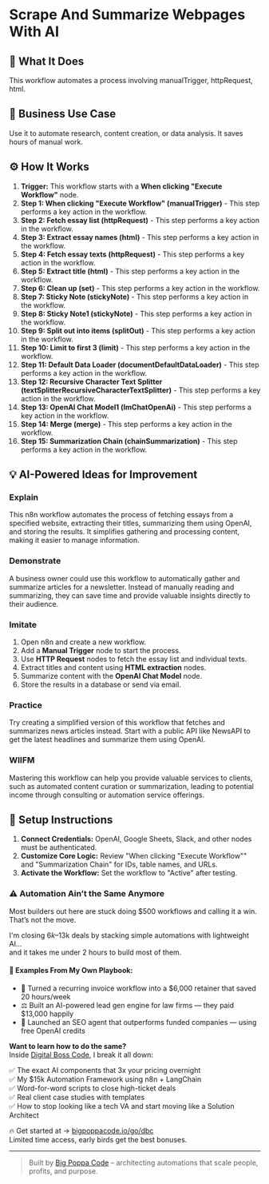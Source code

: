 # Scrape And Summarize Webpages With AI

## 🚀 What It Does
This workflow automates a process involving manualTrigger, httpRequest, html.

## 💼 Business Use Case
Use it to automate research, content creation, or data analysis. It saves hours of manual work.

## ⚙️ How It Works
1.  **Trigger:** This workflow starts with a **When clicking "Execute Workflow"** node.
2. **Step 1: When clicking "Execute Workflow" (manualTrigger)** - This step performs a key action in the workflow.
3. **Step 2: Fetch essay list (httpRequest)** - This step performs a key action in the workflow.
4. **Step 3: Extract essay names (html)** - This step performs a key action in the workflow.
5. **Step 4: Fetch essay texts (httpRequest)** - This step performs a key action in the workflow.
6. **Step 5: Extract title (html)** - This step performs a key action in the workflow.
7. **Step 6: Clean up (set)** - This step performs a key action in the workflow.
8. **Step 7: Sticky Note (stickyNote)** - This step performs a key action in the workflow.
9. **Step 8: Sticky Note1 (stickyNote)** - This step performs a key action in the workflow.
10. **Step 9: Split out into items (splitOut)** - This step performs a key action in the workflow.
11. **Step 10: Limit to first 3 (limit)** - This step performs a key action in the workflow.
12. **Step 11: Default Data Loader (documentDefaultDataLoader)** - This step performs a key action in the workflow.
13. **Step 12: Recursive Character Text Splitter (textSplitterRecursiveCharacterTextSplitter)** - This step performs a key action in the workflow.
14. **Step 13: OpenAI Chat Model1 (lmChatOpenAi)** - This step performs a key action in the workflow.
15. **Step 14: Merge (merge)** - This step performs a key action in the workflow.
16. **Step 15: Summarization Chain (chainSummarization)** - This step performs a key action in the workflow.

## 💡 AI-Powered Ideas for Improvement
### Explain
This n8n workflow automates the process of fetching essays from a specified website, extracting their titles, summarizing them using OpenAI, and storing the results. It simplifies gathering and processing content, making it easier to manage information.

### Demonstrate
A business owner could use this workflow to automatically gather and summarize articles for a newsletter. Instead of manually reading and summarizing, they can save time and provide valuable insights directly to their audience.

### Imitate
1. Open n8n and create a new workflow.
2. Add a **Manual Trigger** node to start the process.
3. Use **HTTP Request** nodes to fetch the essay list and individual texts.
4. Extract titles and content using **HTML extraction** nodes.
5. Summarize content with the **OpenAI Chat Model** node.
6. Store the results in a database or send via email.

### Practice
Try creating a simplified version of this workflow that fetches and summarizes news articles instead. Start with a public API like NewsAPI to get the latest headlines and summarize them using OpenAI.

### WIIFM
Mastering this workflow can help you provide valuable services to clients, such as automated content curation or summarization, leading to potential income through consulting or automation service offerings.

## 🔧 Setup Instructions
1. **Connect Credentials:** OpenAI, Google Sheets, Slack, and other nodes must be authenticated.
2. **Customize Core Logic:** Review "When clicking "Execute Workflow"" and "Summarization Chain" for IDs, table names, and URLs.
3. **Activate the Workflow:** Set the workflow to "Active" after testing.

### ⚠️ Automation Ain’t the Same Anymore

Most builders out here are stuck doing $500 workflows and calling it a win.  
That’s not the move.  

I'm closing $6k–$13k deals by stacking simple automations with lightweight AI...  
and it takes me under 2 hours to build most of them.

#### 🧠 Examples From My Own Playbook:
- 🔁 Turned a recurring invoice workflow into a $6,000 retainer that saved 20 hours/week  
- ⚖️ Built an AI-powered lead gen engine for law firms — they paid $13,000 happily  
- 🚀 Launched an SEO agent that outperforms funded companies — using free OpenAI credits  

**Want to learn how to do the same?**  
Inside [Digital Boss Code](https://bigpoppacode.io/go/dbc), I break it all down:

✅ The exact AI components that 3x your pricing overnight  
✅ My $15k Automation Framework using n8n + LangChain  
✅ Word-for-word scripts to close high-ticket deals  
✅ Real client case studies with templates  
✅ How to stop looking like a tech VA and start moving like a Solution Architect  

🔥 Get started at → [bigpoppacode.io/go/dbc](https://bigpoppacode.io/go/dbc)  
Limited time access, early birds get the best bonuses.

---
> Built by [Big Poppa Code](https://bigpoppacode.io) – architecting automations that scale people, profits, and purpose.
